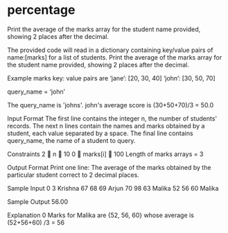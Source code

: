 # percentage
Print the average of the marks array for the student name provided,  showing 2 places after the decimal.

The provided code will read in a dictionary containing key/value pairs of name:[marks] for a 
list of students. Print the average of the marks array for the student name provided, 
showing 2 places after the decimal. 
 
Example 
marks key: value pairs are 
‘jane’: [20, 30, 40] 
‘john’: [30, 50, 70] 
 
query_name = ‘john’ 
 
 
The query_name is 'johns'.  john's average score is  (30+50+70)/3 = 50.0 
 
Input Format 
The first line contains the integer n, the number of students' records. The next n lines 
contain the names and marks obtained by a student, each value separated by a space. The 
final line contains query_name, the name of a student to query. 
 
Constraints 
2  n  10 
0  marks[i]  100 
Length of marks arrays = 3 
 
Output Format 
Print one line: The average of the marks obtained by the particular student correct to 2 
decimal places. 
 
Sample Input 0 
3
Krishna 67 68 69
Arjun 70 98 63
Malika 52 56 60
Malika

Sample Output
56.00

Explanation 0 
Marks for Malika are {52, 56, 60}  whose average is    (52+56+60) /3 = 56
